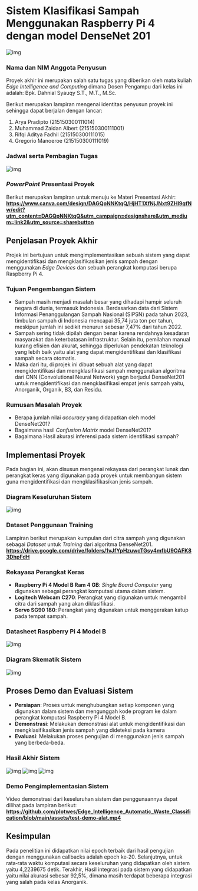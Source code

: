 # Sistem Klasifikasi Sampah Menggunakan Raspberry Pi 4 dengan model DenseNet 201
![img](assets/waste-demo.jpg)

### Nama dan NIM Anggota Penyusun
Proyek akhir ini merupakan salah satu tugas yang diberikan oleh mata kuliah _Edge Intelligence and Computing_ dimana Dosen Pengampu dari kelas ini adalah:
Bpk. Dahnial Syauqy S.T., M.T., M.Sc.

Berikut merupakan lampiran mengenai identitas penyusun proyek ini sehingga dapat berjalan dengan lancar:
1. Arya Pradipto (215150300111014)
2. Muhammad Zaidan Albert (215150300111001)
3. Rifqi Aditya Fadhil (215150300111015)
4. ⁠Gregorio Manoeroe (215150300111019)

### Jadwal serta Pembagian Tugas
![img](assets/bagi-tugas.jpg)

### _PowerPoint_ Presentasi Proyek
Berikut merupakan lampiran untuk menuju ke Materi Presentasi Akhir:
**https://www.canva.com/design/DAGQpNNKtqQ/HjHT1XfNjJNxt9ZHl9qfNw/edit?utm_content=DAGQpNNKtqQ&utm_campaign=designshare&utm_medium=link2&utm_source=sharebutton**

## Penjelasan Proyek Akhir
Projek ini bertujuan untuk mengimplementasikan sebuah sistem yang dapat mengidentifikasi dan mengklasifikasikan jenis sampah dengan menggunakan _Edge Devices_ dan sebuah perangkat komputasi berupa Raspberry Pi 4.

### Tujuan Pengembangan Sistem
- Sampah masih menjadi masalah besar yang dihadapi hampir seluruh negara di dunia, termasuk Indonesia. Berdasarkan data dari Sistem Informasi Penanggulangan Sampah Nasional (SIPSN) pada tahun 2023, timbulan sampah di Indonesia mencapai 35,74 juta ton per tahun, meskipun jumlah ini sedikit menurun sebesar 7,47% dari tahun 2022.
- Sampah sering tidak dipilah dengan benar karena rendahnya kesadaran masyarakat dan keterbatasan infrastruktur. Selain itu, pemilahan manual kurang efisien dan akurat, sehingga diperlukan pendekatan teknologi yang lebih baik yaitu alat yang dapat mengidentifikasi dan klasifikasi sampah secara otomatis.
- Maka dari itu, di projek ini dibuat sebuah alat yang dapat mengidentifikasi dan mengklasifikasi sampah menggunakan algoritma dari CNN (Convolutional Neural Network) yagn berjudul DenseNet201 untuk mengidentifikasi dan mengklasifikasi empat jenis sampah yaitu, Anorganik, Organik, B3, dan Residu.

### Rumusan Masalah Proyek
- Berapa jumlah nilai _accuracy_ yang didapatkan oleh model DenseNet201?
- Bagaimana hasil _Confusion Matrix_ model DenseNet201?
- Bagaimana Hasil akurasi inferensi pada sistem identifikasi sampah?

## Implementasi Proyek
Pada bagian ini, akan disusun mengenai rekayasa dari perangkat lunak dan perangkat keras yang digunakan pada proyek untuk membangun sistem guna mengidentifikasi dan mengklasifikasikan jenis sampah.

### Diagram Keseluruhan Sistem
![img](assets/system-flowchart.png)

### Dataset Penggunaan Training
Lampiran berikut merupakan kumpulan dari citra sampah yang digunakan sebagai _Dataset_ untuk _Training_ dari algoritma DenseNet201.
**https://drive.google.com/drive/folders/1vJfYpHzuwcTGsy4mfbU9OAFK83DhpFdH**

### Rekayasa Perangkat Keras
- **Raspberry Pi 4 Model B Ram 4 GB**: _Single Board Computer_ yang digunakan sebagai perangkat komputasi utama dalam sistem.
- **Logitech Webcam C270**: Perangkat yang digunakan untuk mengambil citra dari sampah yang akan diklasifikasi.
- **Servo SG90 180**: Perangkat yang digunakan untuk menggerakan katup pada tempat sampah.

### Datasheet Raspberry Pi 4 Model B
![img](assets/raspi-datasheet.jpg)

### Diagram Skematik Sistem
![img](assets/system-schematic.png)

## Proses Demo dan Evaluasi Sistem
- **Persiapan**: Proses untuk menghubungkan setiap komponen yang digunakan dalam sistem dan mengunggah kode program ke dalam perangkat komputasi Raspberry Pi 4 Model B.
- **Demonstrasi**: Melakukan demonstrasi alat untuk mengidentifikasi dan mengklasifikasikan jenis sampah yang dideteksi pada kamera
- **Evaluasi**: Melakukan proses pengujian di menggunakan jenis sampah yang berbeda-beda.

### Hasil Akhir Sistem
![img](assets/alat-1.jpg)
![img](assets/alat-2.jpg)
![img](assets/alat-3.jpg)

### Demo Pengimplementasian Sistem
Video demonstrasi dari keseluruhan sistem dan penggunaannya dapat dilihat pada lampiran berikut:
**https://github.com/plotwes/Edge_Intelligence_Automatic_Waste_Classification/blob/main/assets/test-demo-alat.mp4**

## Kesimpulan
Pada penelitian ini didapatkan nilai epoch terbaik dari hasil pengujian dengan menggunakan callbacks adalah epoch ke‐20. Selanjutnya, untuk rata‐rata waktu komputasi secara keseluruhan yang didapatkan oleh sistem yaitu 4,2239675 detik. Terakhir, Hasil integrasi pada sistem yang didapatkan yaitu nilai akurasi sebesar 92,5%, dimana masih terdapat beberapa integrasi yang salah pada kelas Anorganik.
